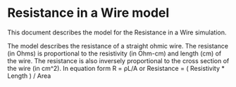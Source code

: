 # Resistance in a Wire model

This document describes the model for the Resistance in a Wire simulation.<br>

The model describes the resistance of a straight ohmic wire. The resistance (in Ohms) is proportional to the
resistivity (in Ohm-cm) and length (cm) of the wire. The resistance is also inversely proportional to the cross section
of the wire (in cm^2). In equation form R = ρL/A or Resistance = ( Resistivity * Length ) / Area
